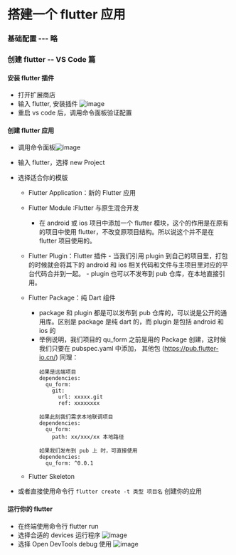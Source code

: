 # 搭建一个 flutter 应用

### 基础配置 --- 略

### 创建 flutter -- VS Code 篇

#### 安装 flutter 插件

- 打开扩展商店
- 输入 flutter, 安装插件
  ![image](https://user-images.githubusercontent.com/20376461/218416894-b32091b5-6bff-498f-92dd-4b99881296b4.png)
- 重启 vs code 后，调用命令面板验证配置

#### 创建 flutter 应用

- 调用命令面板![image](https://user-images.githubusercontent.com/20376461/218421708-edbeb6b8-8d24-4f0b-9e1a-122d4950e7a3.png)
- 输入 flutter，选择 new Project
- 选择适合你的模版

  - Flutter Application：新的 Flutter 应用
  - Flutter Module :Flutter 与原生混合开发
    - 在 android 或 ios 项目中添加一个 flutter 模块，这个的作用是在原有的项目中使用 flutter，不改变原项目结构。所以说这个并不是在 flutter 项目使用的。
  - Flutter Plugin：Flutter 插件 - 当我们引用 plugin 到自己的项目里，打包的时候就会将其下的 android 和 ios 相关代码和文件与主项目里对应的平台代码合并到一起。 - plugin 也可以不发布到 pub 仓库，在本地直接引用。

  - Flutter Package：纯 Dart 组件

    - package 和 plugin 都是可以发布到 pub 仓库的，可以说是公开的通用库。区别是 package 是纯 dart 的，而 plugin 是包括 android 和 ios 的
    - 举例说明，我们项目的 qu_form 之前是用的 Package 创建，这时候我们只要在 pubspec.yaml 中添加， 其他包 (https://pub.flutter-io.cn/) 同理：
      ```
      如果是远端项目
      dependencies:
        qu_form:
          git:
            url: xxxxx.git
            ref: xxxxxxxx
      ```
      ```
      如果此刻我们需求本地联调项目
      dependencies:
        qu_form:
          path: xx/xxx/xx 本地路径
      ```
      ```
      如果我们发布到 pub 上 时，可直接使用
      dependencies:
        qu_form: ^0.0.1
      ```

  - Flutter Skeleton

- 或者直接使用命令行 `flutter create -t 类型 项目名` 创建你的应用

#### 运行你的 flutter

- 在终端使用命令行 flutter run
- 选择合适的 devices 运行程序 ![image](https://user-images.githubusercontent.com/20376461/218428702-8f609471-9ac6-49d6-b74e-18787b242939.png)
- 选择 Open DevTools debug 使用 ![image](https://user-images.githubusercontent.com/20376461/218429084-83eb49f3-01aa-4dc4-ad60-72431ca6c4f4.png)
